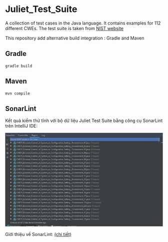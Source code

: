 # Juliet_Test_Suite

A collection of test cases in the Java language. It contains examples for 112 different CWEs. 
The test suite is taken from [NIST website](https://samate.nist.gov/SRD/testsuite.php)

This repository add alternative build integration : Gradle and Maven

## Gradle

```
gradle build
```

## Maven

```
mvn compile
```


## SonarLint
Kết quả kiểm thử tĩnh với bộ dữ liệu Juliet Test Suite bằng công cụ SonarLint trên IntelliJ IDE:

![](https://github.com/vudung042/Juliet_Test_Suite/blob/master/Juliet_Tes_Suite.png)

Giới thiệu về SonarLint: [(chi tiết)](https://vinasupport.com/gioi-thieu-sonarqube-cong-cu-phan-tich-va-kiem-tra-chat-luong-code)
